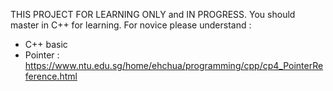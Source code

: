 THIS PROJECT FOR LEARNING ONLY and IN PROGRESS.
You should master in C++ for learning.
For novice please understand :
- C++ basic
- Pointer : https://www.ntu.edu.sg/home/ehchua/programming/cpp/cp4_PointerReference.html